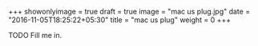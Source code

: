 +++
showonlyimage = true
draft = true
image = "mac us plug.jpg"
date = "2016-11-05T18:25:22+05:30"
title = "mac us plug"
weight = 0
+++

TODO Fill me in.

